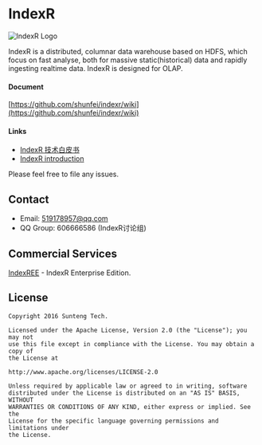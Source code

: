 # IndexR

![IndexR Logo](images/indexr-logo-150x150.png)

IndexR is a distributed, columnar data warehouse based on HDFS, which focus on fast analyse, both for massive static(historical) data and rapidly ingesting realtime data. IndexR is designed for OLAP.

#### Document

[https://github.com/shunfei/indexr/wiki](https://github.com/shunfei/indexr/wiki)

#### Links

* [IndexR 技术白皮书](https://github.com/shunfei/sfmind/blob/master/indexr_white_paper/indexr_white_paper.md)
* [IndexR introduction](https://github.com/shunfei/sfmind/blob/master/indexr.about.en.md)

Please feel free to file any issues.

## Contact

* Email: <519178957@qq.com>
* QQ Group: 606666586 (IndexR讨论组)

## Commercial Services

[IndexREE](https://github.com/shunfei/indexr/wiki/IndexREE) - IndexR Enterprise Edition.

## License

    Copyright 2016 Sunteng Tech.

    Licensed under the Apache License, Version 2.0 (the "License"); you may not
    use this file except in compliance with the License. You may obtain a copy of
    the License at

    http://www.apache.org/licenses/LICENSE-2.0

    Unless required by applicable law or agreed to in writing, software
    distributed under the License is distributed on an "AS IS" BASIS, WITHOUT
    WARRANTIES OR CONDITIONS OF ANY KIND, either express or implied. See the
    License for the specific language governing permissions and limitations under
    the License.
